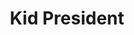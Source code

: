 ---
pid: rs85
title: Kid President
location_transcription: W. Philly Promise Zone
coordinates: "[-75.202828708026, 39.969315499755]"
zipcode: '19143'
gen_neighborhood: West Philadelphia
neighborhood: University City
outside_phl: 
age: '25'
age_range: 20-29
instagram: 
image_file_name: rs_85.jpg
proposal_transcription: 'Kid president: youth engagement in civic life & empowerment'
topic: Politics,Uplifting,Youth
topic_summary: 0, 0, 0
type: Other No Form
keywords_other: 
credit: Rosie Mae
image_labels: 
twitter: 
facebook: 
permalink: "/monuments/rs85/"
layout: item-page
---